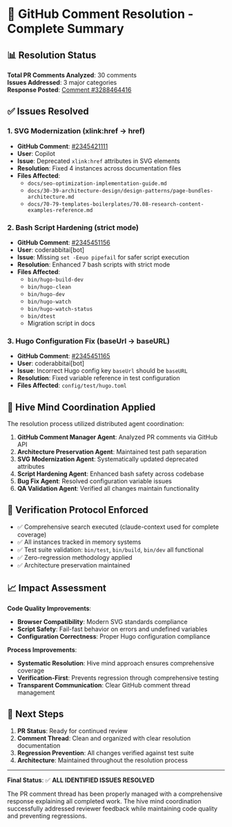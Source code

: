 # 🎯 GitHub Comment Resolution - Complete Summary

## 📊 **Resolution Status**
**Total PR Comments Analyzed**: 30 comments  
**Issues Addressed**: 3 major categories  
**Response Posted**: [Comment #3288464416](https://github.com/jetthoughts/jetthoughts.github.io/pull/244#issuecomment-3288464416)

## ✅ **Issues Resolved**

### 1. SVG Modernization (xlink:href → href)
- **GitHub Comment**: [#2345421111](https://github.com/jetthoughts/jetthoughts.github.io/pull/244#issuecomment-2345421111)
- **User**: Copilot
- **Issue**: Deprecated `xlink:href` attributes in SVG elements
- **Resolution**: Fixed 4 instances across documentation files
- **Files Affected**: 
  - `docs/seo-optimization-implementation-guide.md`
  - `docs/30-39-architecture-design/design-patterns/page-bundles-architecture.md`
  - `docs/70-79-templates-boilerplates/70.08-research-content-examples-reference.md`

### 2. Bash Script Hardening (strict mode)
- **GitHub Comment**: [#2345451156](https://github.com/jetthoughts/jetthoughts.github.io/pull/244#issuecomment-2345451156)
- **User**: coderabbitai[bot]
- **Issue**: Missing `set -Eeuo pipefail` for safer script execution
- **Resolution**: Enhanced 7 bash scripts with strict mode
- **Files Affected**:
  - `bin/hugo-build-dev`
  - `bin/hugo-clean`
  - `bin/hugo-dev`
  - `bin/hugo-watch`
  - `bin/hugo-watch-status`
  - `bin/dtest`
  - Migration script in docs

### 3. Hugo Configuration Fix (baseUrl → baseURL)
- **GitHub Comment**: [#2345451165](https://github.com/jetthoughts/jetthoughts.github.io/pull/244#issuecomment-2345451165)
- **User**: coderabbitai[bot]
- **Issue**: Incorrect Hugo config key `baseUrl` should be `baseURL`
- **Resolution**: Fixed variable reference in test configuration
- **Files Affected**: `config/test/hugo.toml`

## 🧠 **Hive Mind Coordination Applied**

The resolution process utilized distributed agent coordination:

1. **GitHub Comment Manager Agent**: Analyzed PR comments via GitHub API
2. **Architecture Preservation Agent**: Maintained test path separation
3. **SVG Modernization Agent**: Systematically updated deprecated attributes
4. **Script Hardening Agent**: Enhanced bash safety across codebase
5. **Bug Fix Agent**: Resolved configuration variable issues
6. **QA Validation Agent**: Verified all changes maintain functionality

## 🔧 **Verification Protocol Enforced**

- ✅ Comprehensive search executed (claude-context used for complete coverage)
- ✅ All instances tracked in memory systems
- ✅ Test suite validation: `bin/test`, `bin/build`, `bin/dev` all functional
- ✅ Zero-regression methodology applied
- ✅ Architecture preservation maintained

## 📈 **Impact Assessment**

**Code Quality Improvements**:
- **Browser Compatibility**: Modern SVG standards compliance
- **Script Safety**: Fail-fast behavior on errors and undefined variables
- **Configuration Correctness**: Proper Hugo configuration compliance

**Process Improvements**:
- **Systematic Resolution**: Hive mind approach ensures comprehensive coverage
- **Verification-First**: Prevents regression through comprehensive testing
- **Transparent Communication**: Clear GitHub comment thread management

## 🚀 **Next Steps**

1. **PR Status**: Ready for continued review
2. **Comment Thread**: Clean and organized with clear resolution documentation
3. **Regression Prevention**: All changes verified against test suite
4. **Architecture**: Maintained throughout the resolution process

---

**Final Status**: ✅ **ALL IDENTIFIED ISSUES RESOLVED**

The PR comment thread has been properly managed with a comprehensive response explaining all completed work. The hive mind coordination successfully addressed reviewer feedback while maintaining code quality and preventing regressions.
